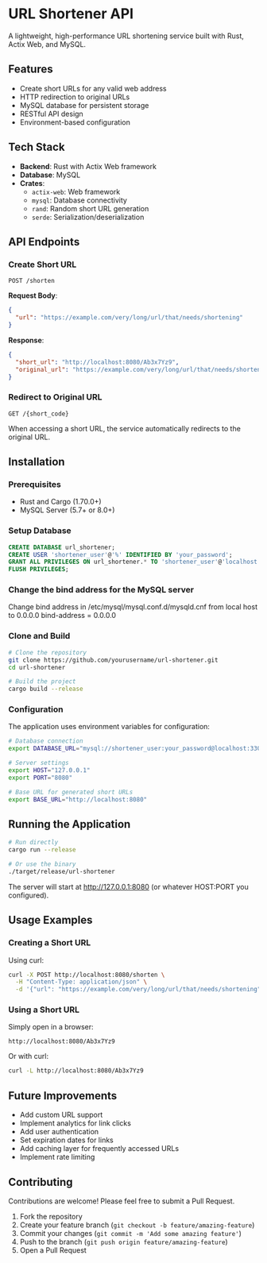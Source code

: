 # URL Shortener API

A lightweight, high-performance URL shortening service built with Rust, Actix Web, and MySQL.

## Features

- Create short URLs for any valid web address
- HTTP redirection to original URLs
- MySQL database for persistent storage
- RESTful API design
- Environment-based configuration

## Tech Stack

- **Backend**: Rust with Actix Web framework
- **Database**: MySQL
- **Crates**:
  - `actix-web`: Web framework
  - `mysql`: Database connectivity
  - `rand`: Random short URL generation
  - `serde`: Serialization/deserialization

## API Endpoints

### Create Short URL

```
POST /shorten
```

**Request Body**:
```json
{
  "url": "https://example.com/very/long/url/that/needs/shortening"
}
```

**Response**:
```json
{
  "short_url": "http://localhost:8080/Ab3x7Yz9",
  "original_url": "https://example.com/very/long/url/that/needs/shortening"
}
```

### Redirect to Original URL

```
GET /{short_code}
```

When accessing a short URL, the service automatically redirects to the original URL.

## Installation

### Prerequisites

- Rust and Cargo (1.70.0+)
- MySQL Server (5.7+ or 8.0+)

### Setup Database

```sql
CREATE DATABASE url_shortener;
CREATE USER 'shortener_user'@'%' IDENTIFIED BY 'your_password';
GRANT ALL PRIVILEGES ON url_shortener.* TO 'shortener_user'@'localhost';
FLUSH PRIVILEGES;
```
### Change the bind address for the MySQL server
Change bind address in /etc/mysql/mysql.conf.d/mysqld.cnf from local host to 0.0.0.0
bind-address = 0.0.0.0

### Clone and Build

```bash
# Clone the repository
git clone https://github.com/yourusername/url-shortener.git
cd url-shortener

# Build the project
cargo build --release
```

### Configuration

The application uses environment variables for configuration:

```bash
# Database connection
export DATABASE_URL="mysql://shortener_user:your_password@localhost:3306/url_shortener"

# Server settings
export HOST="127.0.0.1"
export PORT="8080"

# Base URL for generated short URLs
export BASE_URL="http://localhost:8080"
```

## Running the Application

```bash
# Run directly
cargo run --release

# Or use the binary
./target/release/url-shortener
```

The server will start at http://127.0.0.1:8080 (or whatever HOST:PORT you configured).

## Usage Examples

### Creating a Short URL

Using curl:

```bash
curl -X POST http://localhost:8080/shorten \
  -H "Content-Type: application/json" \
  -d '{"url": "https://example.com/very/long/url/that/needs/shortening"}'
```

### Using a Short URL

Simply open in a browser:
```
http://localhost:8080/Ab3x7Yz9
```

Or with curl:
```bash
curl -L http://localhost:8080/Ab3x7Yz9
```


## Future Improvements

- Add custom URL support
- Implement analytics for link clicks
- Add user authentication
- Set expiration dates for links
- Add caching layer for frequently accessed URLs
- Implement rate limiting


## Contributing

Contributions are welcome! Please feel free to submit a Pull Request.

1. Fork the repository
2. Create your feature branch (`git checkout -b feature/amazing-feature`)
3. Commit your changes (`git commit -m 'Add some amazing feature'`)
4. Push to the branch (`git push origin feature/amazing-feature`)
5. Open a Pull Request
